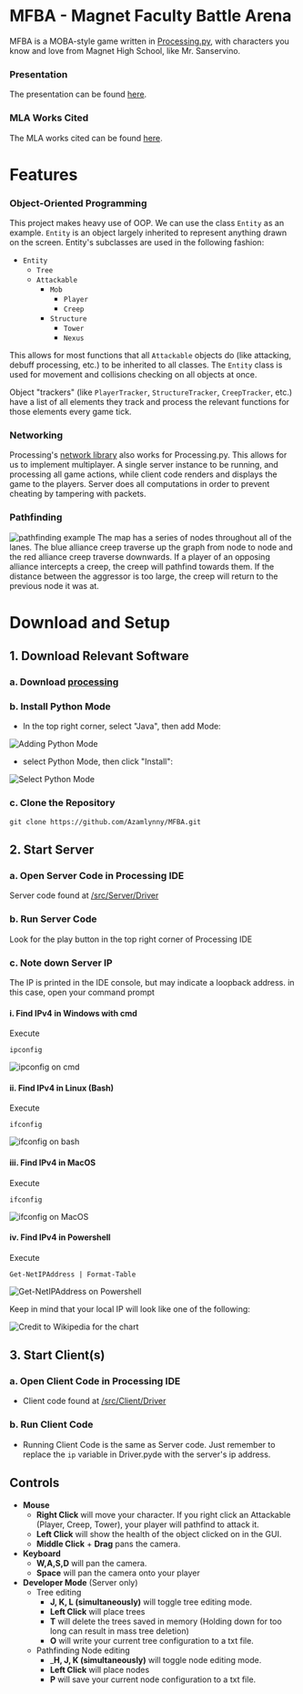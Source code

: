 # MFBA - Magnet Faculty Battle Arena

MFBA is a MOBA-style game written in [Processing.py](https://py.processing.org), with characters you know and love from Magnet High School, like Mr. Sanservino.

### Presentation

The presentation can be found [here](https://docs.google.com/presentation/d/1IYn48w6rhyWR2i4wQwp98KQwt2uIdncMYtXzNo8GIo4/edit?usp=sharing).

### MLA Works Cited

The MLA works cited can be found [here](https://docs.google.com/document/d/1yPlwbJphD4gEpndE1LGwYaXe-jZQnb_xqFxa9Q-K_MU/edit?usp=sharing).

# Features

### Object-Oriented Programming
This project makes heavy use of OOP. We can use the class `Entity` as an example. `Entity` is an object largely inherited to represent anything drawn on the screen. Entity's subclasses are used in the following fashion:

* `Entity` 
   * `Tree`
   * `Attackable`
       * `Mob`
           * `Player`
           * `Creep`
       * `Structure`
           * `Tower`
           * `Nexus`

This allows for most functions that all `Attackable` objects do (like attacking, debuff processing, etc.) to be inherited to all classes. The `Entity` class is used for movement and collisions checking on all objects at once.

Object "trackers" (like `PlayerTracker`, `StructureTracker`, `CreepTracker`, etc.) have a list of all elements they track and process the relevant functions for those elements every game tick.

### Networking
Processing's [network library](https://www.processing.org/reference/libraries/net/) also works for Processing.py. This allows for us to implement multiplayer. A single server instance to be running, and processing all game actions, while client code renders and displays the game to the players. Server does all computations in order to prevent cheating by tampering with packets.

### Pathfinding
![pathfinding example](/img/PathFind.PNG)
The map has a series of nodes throughout all of the lanes. The blue alliance creep traverse up the graph from node to node and the red alliance creep traverse downwards. If a player of an opposing alliance intercepts a creep, the creep will pathfind towards them. If the distance between the aggressor is too large, the creep will return to the previous node it was at.

# Download and Setup

## 1. Download Relevant Software 
### a. Download [processing](https://processing.org)

### b. Install Python Mode
* In the top right corner, select "Java", then add Mode:

![Adding Python Mode](img/Processing_mode.png)

* select Python Mode, then click "Install":

![Select Python Mode](img/Add_Python_Mode.png)

### c. Clone the Repository
```
git clone https://github.com/Azamlynny/MFBA.git
```

## 2. Start Server

### a. Open Server Code in Processing IDE
Server code found at [/src/Server/Driver](/src/Server/Driver)
### b. Run Server Code
Look for the play button in the top right corner of Processing IDE
### c. Note down Server IP
The IP is printed in the IDE console, but may indicate a loopback address. in this case, open your command prompt

#### i. Find IPv4 in Windows with cmd
Execute
```
ipconfig
```

![ipconfig on cmd](/img/Windows_cmd_ip.png)

#### ii. Find IPv4 in Linux (Bash)
Execute
```
ifconfig
```

![ifconfig on bash](/img/Linux_Bash_ip.png)

#### iii. Find IPv4 in MacOS
Execute
```
ifconfig
```

![ifconfig on MacOS](/img/MacOS_ip.png)

#### iv. Find IPv4 in Powershell
Execute
```
Get-NetIPAddress | Format-Table
```

![Get-NetIPAddress on Powershell](/img/windows_powershell.png)



Keep in mind that your local IP will look like one of the following:

![Credit to Wikipedia for the chart](/img/local_ips.png)



## 3. Start Client(s)

### a. Open Client Code in Processing IDE
* Client code found at [/src/Client/Driver](/src/Client/Driver)
### b. Run Client Code
* Running Client Code is the same as Server code. Just remember to replace the `ip` variable in Driver.pyde with the server's ip address.

## Controls
* __Mouse__
    * __Right Click__ will move your character. If you right click an Attackable (Player, Creep, Tower), your player will pathfind to attack it.
    * __Left Click__ will show the health of the object clicked on in the GUI.
    * __Middle Click__ + __Drag__ pans the camera.
* __Keyboard__
    * __W,A,S,D__ will pan the camera.
    * __Space__ will pan the camera onto your player
* __Developer Mode__ (Server only)
    * Tree editing
        * __J, K, L (simultaneously)__ will toggle tree editing mode.
        * __Left Click__ will place trees
        * __T__ will delete the trees saved in memory (Holding down for too long can result in mass tree deletion)
        * __O__ will write your current tree configuration to a txt file.
    * Pathfinding Node editing
        * ___H, J, K (simultaneously)__ will toggle node editing mode.
        * __Left Click__ will place nodes
        * __P__ will save your current node configuration to a txt file.
